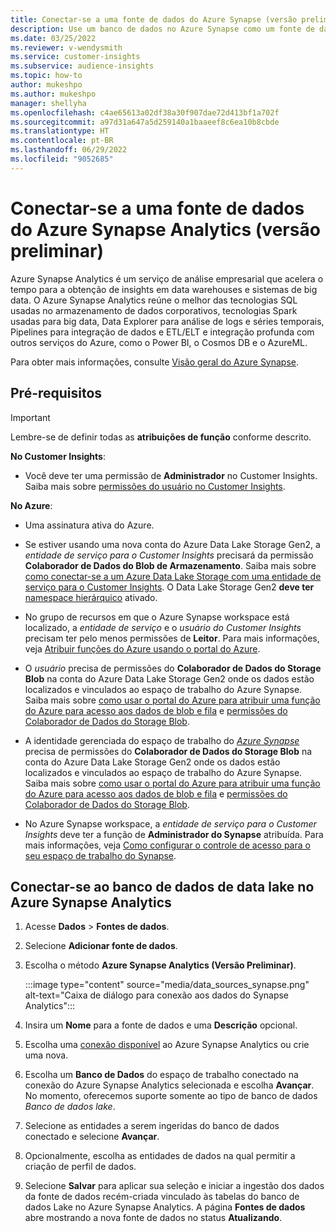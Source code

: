 ```yaml
---
title: Conectar-se a uma fonte de dados do Azure Synapse (versão preliminar)
description: Use um banco de dados no Azure Synapse como um fonte de dados no Dynamics 365 Customer Insights.
ms.date: 03/25/2022
ms.reviewer: v-wendysmith
ms.service: customer-insights
ms.subservice: audience-insights
ms.topic: how-to
author: mukeshpo
ms.author: mukeshpo
manager: shellyha
ms.openlocfilehash: c4ae65613a02df38a30f907dae72d413bf1a702f
ms.sourcegitcommit: a97d31a647a5d259140a1baaeef8c6ea10b8cbde
ms.translationtype: HT
ms.contentlocale: pt-BR
ms.lasthandoff: 06/29/2022
ms.locfileid: "9052685"
---
```

# <a name="connect-an-azure-synapse-analytics-data-source-preview"></a>Conectar-se a uma fonte de dados do Azure Synapse Analytics (versão preliminar)

Azure Synapse Analytics é um serviço de análise empresarial que acelera o tempo para a obtenção de insights em data warehouses e sistemas de big data. O Azure Synapse Analytics reúne o melhor das tecnologias SQL usadas no armazenamento de dados corporativos, tecnologias Spark usadas para big data, Data Explorer para análise de logs e séries temporais, Pipelines para integração de dados e ETL/ELT e integração profunda com outros serviços do Azure, como o Power BI, o Cosmos DB e o AzureML.

Para obter mais informações, consulte [Visão geral do Azure Synapse](/azure/synapse-analytics/overview-what-is).

## <a name="prerequisites"></a>Pré-requisitos

> [!IMPORTANT]
> Lembre-se de definir todas as **atribuições de função** conforme descrito.  

**No Customer Insights**:

* Você deve ter uma permissão de **Administrador** no Customer Insights. Saiba mais sobre [permissões do usuário no Customer Insights](permissions.md#assign-roles-and-permissions).

**No Azure**:

- Uma assinatura ativa do Azure.

- Se estiver usando uma nova conta do Azure Data Lake Storage Gen2, a *entidade de serviço para o Customer Insights* precisará da permissão **Colaborador de Dados do Blob de Armazenamento**. Saiba mais sobre [como conectar-se a um Azure Data Lake Storage com uma entidade de serviço para o Customer Insights](connect-service-principal.md). O Data Lake Storage Gen2 **deve ter** [namespace hierárquico](/azure/storage/blobs/data-lake-storage-namespace) ativado.

- No grupo de recursos em que o Azure Synapse workspace está localizado, a *entidade de serviço* e o *usuário do Customer Insights* precisam ter pelo menos permissões de **Leitor**. Para mais informações, veja [Atribuir funções do Azure usando o portal do Azure](/azure/role-based-access-control/role-assignments-portal).

- O *usuário* precisa de permissões do **Colaborador de Dados do Storage Blob** na conta do Azure Data Lake Storage Gen2 onde os dados estão localizados e vinculados ao espaço de trabalho do Azure Synapse. Saiba mais sobre [como usar o portal do Azure para atribuir uma função do Azure para acesso aos dados de blob e fila](/azure/storage/common/storage-auth-aad-rbac-portal) e [permissões do Colaborador de Dados do Storage Blob](/azure/role-based-access-control/built-in-roles#storage-blob-data-contributor).

- A identidade gerenciada do espaço de trabalho do *[Azure Synapse](/azure/synapse-analytics/security/synapse-workspace-managed-identity)* precisa de permissões do **Colaborador de Dados do Storage Blob** na conta do Azure Data Lake Storage Gen2 onde os dados estão localizados e vinculados ao espaço de trabalho do Azure Synapse. Saiba mais sobre [como usar o portal do Azure para atribuir uma função do Azure para acesso aos dados de blob e fila](/azure/storage/common/storage-auth-aad-rbac-portal) e [permissões do Colaborador de Dados do Storage Blob](/azure/role-based-access-control/built-in-roles#storage-blob-data-contributor).

- No Azure Synapse workspace, a *entidade de serviço para o Customer Insights* deve ter a função de **Administrador do Synapse** atribuída. Para mais informações, veja [Como configurar o controle de acesso para o seu espaço de trabalho do Synapse](/azure/synapse-analytics/security/how-to-set-up-access-control).

## <a name="connect-to-the-data-lake-database-in-azure-synapse-analytics"></a>Conectar-se ao banco de dados de data lake no Azure Synapse Analytics

1. Acesse **Dados** > **Fontes de dados**.

1. Selecione **Adicionar fonte de dados**.

1. Escolha o método **Azure Synapse Analytics (Versão Preliminar)**.

   :::image type="content" source="media/data_sources_synapse.png" alt-text="Caixa de diálogo para conexão aos dados do Synapse Analytics":::
  
1. Insira um **Nome** para a fonte de dados e uma **Descrição** opcional.

1. Escolha uma [conexão disponível](connections.md) ao Azure Synapse Analytics ou crie uma nova.

1. Escolha um **Banco de Dados** do espaço de trabalho conectado na conexão do Azure Synapse Analytics selecionada e escolha **Avançar**. No momento, oferecemos suporte somente ao tipo de banco de dados *Banco de dados lake*.

1. Selecione as entidades a serem ingeridas do banco de dados conectado e selecione **Avançar**.

1. Opcionalmente, escolha as entidades de dados na qual permitir a criação de perfil de dados.

1. Selecione **Salvar** para aplicar sua seleção e iniciar a ingestão dos dados da fonte de dados recém-criada vinculado às tabelas do banco de dados Lake no Azure Synapse Analytics. A página **Fontes de dados** abre mostrando a nova fonte de dados no status **Atualizando**.
